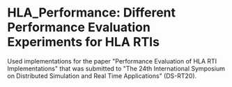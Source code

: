 # HLA_Performance: Different Performance Evaluation Experiments for HLA RTIs

Used implementations for the paper "Performance Evaluation of
HLA RTI Implementations" that was submitted to "The 24th International Symposium on
Distributed Simulation and Real Time Applications" (DS-RT20).
